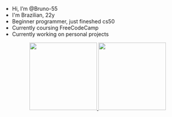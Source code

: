 - Hi, I’m @Bruno-55
- I'm Brazilian, 22y 
- Beginner programmer, just fineshed cs50
- Currently coursing FreeCodeCamp
- Currently working on personal projects

<div align="center">
  <a href="😁https://github.com/Bruno-55😁">
  <img height="180em" src="https://github-readme-stats.vercel.app/api?username=😁Bruno-55😁&show_icons=true&theme= 😂 prussian 😂 &include_all_commits=true&count_private=true"/>
  <img height="180em" src="https://github-readme-stats.vercel.app/api/top-langs/?username=😁Bruno-55😁&layout=compact&langs_count=7&theme= 😂 prussian 😂 "/>
</div>
